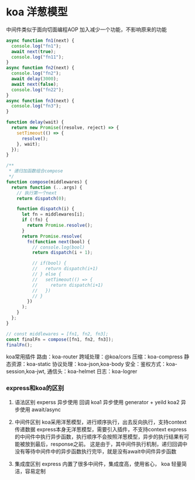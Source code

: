# koa 洋葱模型

中间件类似于面向切面编程AOP
加入减少一个功能，不影响原来的功能 

```js
async function fn1(next) {
  console.log("fn1");
  await next(true);
  console.log("fn11");
}
async function fn2(next) {
  console.log("fn2");
  await delay(3000);
  await next(false);
  console.log("fn22");
}
async function fn3(next) {
  console.log("fn3");
}

function delay(wait) {
  return new Promise((resolve, reject) => {
    setTimeout(() => {
      resolve();
    }, wait);
  });
}

/**
 * 递归加函数组合compose
 */
function compose(middlewares) {
  return function (...args) {
    // 执行第一个next
    return dispatch(0);

    function dispatch(i) {
      let fn = middlewares[i];
      if (!fn) {
        return Promise.resolve();
      }
      return Promise.resolve(
        fn(function next(bool) {
          // console.log(bool)
          return dispatch(i + 1);

          // if(bool) {
          //   return dispatch(i+1)
          // } else {
          //   setTimeout(() => {
          //     return dispatch(i+1)
          //   })
          // }
        })
      );
    }
  };
}

// const middlewares = [fn1, fn2, fn3];
const finalFn = compose([fn1, fn2, fn3]);
finalFn();
```

koa常用插件
路由：koa-router
跨域处理：@koa/cors
压缩：koa-compress
静态资源：koa-static
协议处理：koa-json,koa-body
安全：鉴权方式：koa-session,koa-jwt, 通信头：koa-helmet
日志：koa-logrer

### express和koa的区别
1. 语法区别
experss 异步使用 回调
koa1 异步使用 generator + yeild
koa2 异步使用 await/async

2. 中间件区别
koa采用洋葱模型，进行顺序执行，出去反向执行，支持context传递数据
express本身无洋葱模型，需要引入插件，不支持context
express的中间件中执行异步函数，执行顺序不会按照洋葱模型，异步的执行结果有可能被放到最后，response之前。
这是由于，其中间件执行机制，递归回调中没有等待中间件中的异步函数执行完毕，就是没有await中间件异步函数

3. 集成度区别
express 内置了很多中间件，集成度高，使用省心，
koa 轻量简洁，容易定制